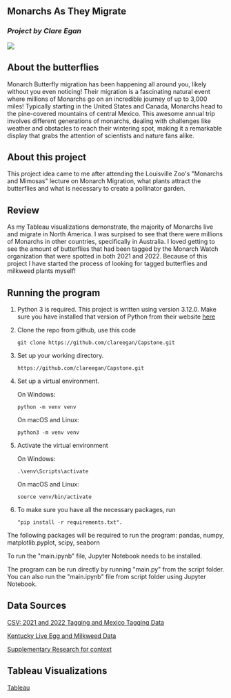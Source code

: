 ## Monarchs As They Migrate
### *Project by Clare Egan*


<img src="/workspaces/Capstone/Inputs/Butterflies.jpg"/>


## About the butterflies
Monarch Butterfly migration has been happening all around you, likely without you even noticing! Their migration is a fascinating natural event where millions of Monarchs go on an incredible journey of up to 3,000 miles! Typically starting in the United States and Canada, Monarchs head to the pine-covered mountains of central Mexico. This awesome annual trip involves different generations of monarchs, dealing with challenges like weather and obstacles to reach their wintering spot, making it a remarkable display that grabs the attention of scientists and nature fans alike.

## About this project
This project idea came to me after attending the Louisville Zoo's "Monarchs and Mimosas" lecture on Monarch Migration, what plants attract the butterflies and what is necessary to create a pollinator garden.

## Review
As my Tableau visualizations demonstrate, the majority of Monarchs live and migrate in North America.  I was surpised to see that there were millions of Monarchs in other countries, specifically in Australia.  I loved getting to see the amount of butterflies that had been tagged by the Monarch Watch organization that were spotted in both 2021 and 2022.  Because of this project I have started the process of looking for tagged butterflies and milkweed plants myself!

## Running the program
1. Python 3 is required. This project is written using version 3.12.0.  Make sure you have installed that version of Python from their website [here](https://www.python.org/ftp/python/3.12.0/python-3.12.0-macos11.pkg)
2. Clone the repo from github, use this code
   ```
   git clone https://github.com/clareegan/Capstone.git
   ```
3. Set up your working directory.
   ```
   https://github.com/clareegan/Capstone.git
   ```
4. Set up a virtual environment.


    On Windows:

      ```
    python -m venv venv
    ```


      On macOS and Linux:

   ```
   python3 -m venv venv
   ```
5. Activate the virtual environment

    On Windows:

   ```
   .\venv\Scripts\activate
   ```

   On macOS and Linux:

   ```
   source venv/bin/activate
   ```
     
6.  To make sure you have all the necessary packages, run
    ```
    "pip install -r requirements.txt".
      ```


The following packages will be required to run the program:
pandas,
numpy,
matplotlib.pyplot,
scipy,
seaborn </br> 

To run the "main.ipynb" file, Jupyter Notebook needs to be installed. 

The program can be run directly by running "main.py" from the script folder. You can also run the "main.ipynb" file from script folder using Jupyter Notebook.


## Data Sources
[CSV: 2021 and 2022 Tagging and Mexico Tagging Data](https://monarchwatch.org/tagging/)

[Kentucky Live Egg and Milkweed Data](https://app.mlmp.org/Results/ChartStateYear?state=KY&year=2023)

[Supplementary Research for context](https://datadryad.org/stash/dataset/doi:10.25338/B81S7C)
     

## Tableau Visualizations

[Tableau](https://public.tableau.com/views/FinalVIZ/LIVEWORK?:language=en-US&:display_count=n&:origin=viz_share_link) 




